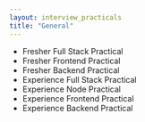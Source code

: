 ```yaml
---
layout: interview_practicals
title: "General"
---
```


* Fresher Full Stack Practical
* Fresher Frontend Practical
* Fresher Backend Practical
* Experience Full Stack Practical
* Experience Node Practical
* Experience Frontend Practical
* Experience Backend Practical